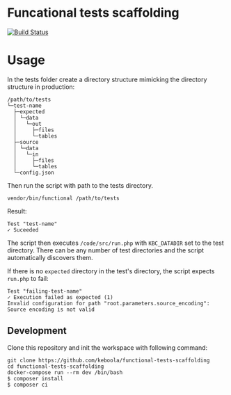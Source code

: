 # Funcational tests scaffolding

[![Build Status](https://travis-ci.org/keboola/functional-tests-scaffolding.svg?branch=master)](https://travis-ci.org/keboola/functional-tests-scaffolding)

# Usage

In the tests folder create a directory structure mimicking the directory structure in production:
```
/path/to/tests
└─test-name
  ├─expected
  │ └─data
  │   └─out
  │     ├─files
  │     └─tables
  ├─source
  │ └─data
  │   └─in
  │     ├─files
  │     └─tables
  └─config.json
```

Then run the script with path to the tests directory.

`vendor/bin/functional /path/to/tests`

Result:

```
Test "test-name"
✓ Suceeded
```

The script then executes `/code/src/run.php` with `KBC_DATADIR` set to the test directory. There can be any number of test directories and the script automatically discovers them. 

If there is no `expected` directory in the test's directory, the script expects `run.php` to fail:
```
Test "failing-test-name"
✓ Execution failed as expected (1)
Invalid configuration for path "root.parameters.source_encoding": Source encoding is not valid
```

## Development
 
Clone this repository and init the workspace with following command:

```
git clone https://github.com/keboola/functional-tests-scaffolding
cd functional-tests-scaffolding
docker-compose run --rm dev /bin/bash
$ composer install
$ composer ci
```
